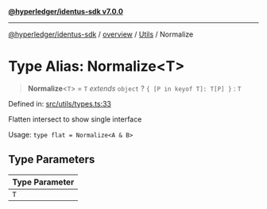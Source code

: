 [**@hyperledger/identus-sdk v7.0.0**](../../../../README.md)

***

[@hyperledger/identus-sdk](../../../../README.md) / [overview](../../../README.md) / [Utils](../README.md) / Normalize

# Type Alias: Normalize\<T\>

> **Normalize**\<`T`\> = `T` *extends* `object` ? `{ [P in keyof T]: T[P] }` : `T`

Defined in: [src/utils/types.ts:33](https://github.com/hyperledger/identus-edge-agent-sdk-ts/blob/96423ee84b124a31ce63036d9d623d1cb73a13c2/src/utils/types.ts#L33)

Flatten intersect to show single interface

Usage: `type flat = Normalize<A & B>`

## Type Parameters

| Type Parameter |
| ------ |
| `T` |
